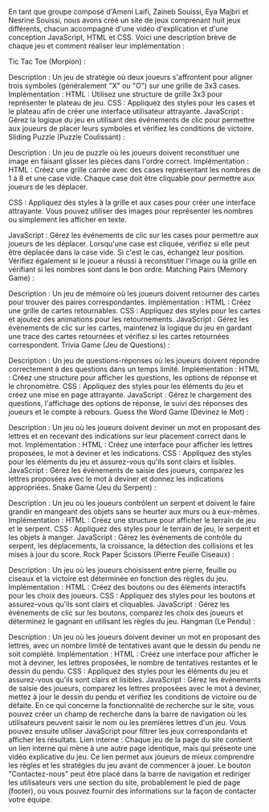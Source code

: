 En tant que groupe composé d'Ameni Laifi, Zaineb Souissi, Eya Majbri et Nesrine Souissi, nous avons créé un site de jeux comprenant huit jeux différents, chacun accompagné d'une vidéo d'explication et d'une conception JavaScript, HTML et CSS. Voici une description brève de chaque jeu et comment réaliser leur implémentation :

Tic Tac Toe (Morpion) :

Description : Un jeu de stratégie où deux joueurs s'affrontent pour aligner trois symboles (généralement "X" ou "O") sur une grille de 3x3 cases.
Implémentation :
HTML : Utilisez une structure de grille 3x3 pour représenter le plateau de jeu.
CSS : Appliquez des styles pour les cases et le plateau afin de créer une interface utilisateur attrayante.
JavaScript : Gérez la logique du jeu en utilisant des événements de clic pour permettre aux joueurs de placer leurs symboles et vérifiez les conditions de victoire.
Sliding Puzzle (Puzzle Coulissant) :

Description : Un jeu de puzzle où les joueurs doivent reconstituer une image en faisant glisser les pièces dans l'ordre correct.
Implémentation :
HTML : Créez une grille carrée avec des cases représentant les nombres de 1 à 8 et une case vide. Chaque case doit être cliquable pour permettre aux joueurs de les déplacer.

CSS : Appliquez des styles à la grille et aux cases pour créer une interface attrayante. Vous pouvez utiliser des images pour représenter les nombres ou simplement les afficher en texte.

JavaScript : Gérez les événements de clic sur les cases pour permettre aux joueurs de les déplacer. Lorsqu'une case est cliquée, vérifiez si elle peut être déplacée dans la case vide. Si c'est le cas, échangez leur position. Vérifiez également si le joueur a réussi à reconstituer l'image ou la grille en vérifiant si les nombres sont dans le bon ordre.
Matching Pairs (Memory Game) :

Description : Un jeu de mémoire où les joueurs doivent retourner des cartes pour trouver des paires correspondantes.
Implémentation :
HTML : Créez une grille de cartes retournables.
CSS : Appliquez des styles pour les cartes et ajoutez des animations pour les retournements.
JavaScript : Gérez les événements de clic sur les cartes, maintenez la logique du jeu en gardant une trace des cartes retournées et vérifiez si les cartes retournées correspondent.
Trivia Game (Jeu de Questions) :

Description : Un jeu de questions-réponses où les joueurs doivent répondre correctement à des questions dans un temps limité.
Implémentation :
HTML : Créez une structure pour afficher les questions, les options de réponse et le chronomètre.
CSS : Appliquez des styles pour les éléments du jeu et créez une mise en page attrayante.
JavaScript : Gérez le chargement des questions, l'affichage des options de réponse, le suivi des réponses des joueurs et le compte à rebours.
Guess the Word Game (Devinez le Mot) :

Description : Un jeu où les joueurs doivent deviner un mot en proposant des lettres et en recevant des indications sur leur placement correct dans le mot.
Implémentation :
HTML : Créez une interface pour afficher les lettres proposées, le mot à deviner et les indications.
CSS : Appliquez des styles pour les éléments du jeu et assurez-vous qu'ils sont clairs et lisibles.
JavaScript : Gérez les événements de saisie des joueurs, comparez les lettres proposées avec le mot à deviner et donnez les indications appropriées.
Snake Game (Jeu du Serpent) :

Description : Un jeu où les joueurs contrôlent un serpent et doivent le faire grandir en mangeant des objets sans se heurter aux murs ou à eux-mêmes.
Implémentation :
HTML : Créez une structure pour afficher le terrain de jeu et le serpent.
CSS : Appliquez des styles pour le terrain de jeu, le serpent et les objets à manger.
JavaScript : Gérez les événements de contrôle du serpent, les déplacements, la croissance, la détection des collisions et les mises à jour du score.
Rock Paper Scissors (Pierre Feuille Ciseaux) :

Description : Un jeu où les joueurs choisissent entre pierre, feuille ou ciseaux et la victoire est déterminée en fonction des règles du jeu.
Implémentation :
HTML : Créez des boutons ou des éléments interactifs pour les choix des joueurs.
CSS : Appliquez des styles pour les boutons et assurez-vous qu'ils sont clairs et cliquables.
JavaScript : Gérez les événements de clic sur les boutons, comparez les choix des joueurs et déterminez le gagnant en utilisant les règles du jeu.
Hangman (Le Pendu) :

Description : Un jeu où les joueurs doivent deviner un mot en proposant des lettres, avec un nombre limité de tentatives avant que le dessin du pendu ne soit complété.
Implémentation :
HTML : Créez une interface pour afficher le mot à deviner, les lettres proposées, le nombre de tentatives restantes et le dessin du pendu.
CSS : Appliquez des styles pour les éléments du jeu et assurez-vous qu'ils sont clairs et lisibles.
JavaScript : Gérez les événements de saisie des joueurs, comparez les lettres proposées avec le mot à deviner, mettez à jour le dessin du pendu et vérifiez les conditions de victoire ou de défaite.
En ce qui concerne la fonctionnalité de recherche sur le site, vous pouvez créer un champ de recherche dans la barre de navigation où les utilisateurs peuvent saisir le nom ou les premières lettres d'un jeu. Vous pouvez ensuite utiliser JavaScript pour filtrer les jeux correspondants et afficher les résultats.
Lien interne : Chaque jeu de la page du site contient un lien interne qui mène à une autre page identique, mais qui présente une vidéo explicative du jeu. Ce lien permet aux joueurs de mieux comprendre les règles et les stratégies du jeu avant de commencer à jouer.
Le bouton "Contactez-nous" peut être placé dans la barre de navigation et rediriger les utilisateurs vers une section du site, probablement le pied de page (footer), où vous pouvez fournir des informations sur la façon de contacter votre équipe.
